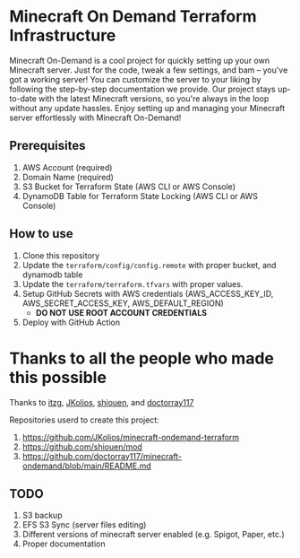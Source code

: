 # Minecraft On Demand Terraform Infrastructure

Minecraft On-Demand is a cool project for quickly setting up your own Minecraft server. Just for the code, tweak a few settings, and bam – you've got a working server!
You can customize the server to your liking by following the step-by-step documentation we provide.
Our project stays up-to-date with the latest Minecraft versions, so you're always in the loop without any update hassles. 
Enjoy setting up and managing your Minecraft server effortlessly with Minecraft On-Demand!

## Prerequisites
1. AWS Account (required)
2. Domain Name (required)
3. S3 Bucket for Terraform State (AWS CLI or AWS Console)
4. DynamoDB Table for Terraform State Locking (AWS CLI or AWS Console)


## How to use

1. Clone this repository
2. Update the `terraform/config/config.remote` with proper bucket, and dynamodb table
3. Update the `terraform/terraform.tfvars` with proper values.
4. Setup  GitHub Secrets with AWS credentials (AWS_ACCESS_KEY_ID, AWS_SECRET_ACCESS_KEY, AWS_DEFAULT_REGION) 
   - **DO NOT USE ROOT ACCOUNT CREDENTIALS**
5. Deploy with GitHub Action 

# Thanks to all the people who made this possible

Thanks to [itzg](https://github.com/itzg), [JKolios](https://github.com/JKolios), [shiouen](https://github.com/shiouen), and [doctorray117](https://github.com/doctorray117)

Repositories userd to create this project:
1. https://github.com/JKolios/minecraft-ondemand-terraform
2. https://github.com/shiouen/mod
3. https://github.com/doctorray117/minecraft-ondemand/blob/main/README.md



## TODO
1. S3 backup
2. EFS S3 Sync (server files editing)
3. Different versions of minecraft server enabled (e.g. Spigot, Paper, etc.)
4. Proper documentation